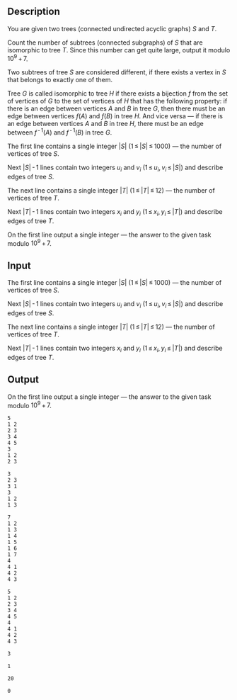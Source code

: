 ## Description

<div><p>You are given two trees (connected undirected acyclic graphs) <span class="tex-span"><i>S</i></span> and <span class="tex-span"><i>T</i></span>.</p><p>Count the number of subtrees (connected subgraphs) of <span class="tex-span"><i>S</i></span> that are isomorphic to tree <span class="tex-span"><i>T</i></span>. Since this number can get quite large, output it modulo <span class="tex-span">10<sup class="upper-index">9</sup> + 7</span>.</p><p>Two subtrees of tree <span class="tex-span"><i>S</i></span> are considered different, if there exists a vertex in <span class="tex-span"><i>S</i></span> that belongs to exactly one of them.</p><p>Tree <span class="tex-span"><i>G</i></span> is called isomorphic to tree <span class="tex-span"><i>H</i></span> if there exists a bijection <span class="tex-span"><i>f</i></span> from the set of vertices of <span class="tex-span"><i>G</i></span> to the set of vertices of <span class="tex-span"><i>H</i></span> that has the following property: if there is an edge between vertices <span class="tex-span"><i>A</i></span> and <span class="tex-span"><i>B</i></span> in tree <span class="tex-span"><i>G</i></span>, then there must be an edge between vertices <span class="tex-span"><i>f</i>(<i>A</i>)</span> and <span class="tex-span"><i>f</i>(<i>B</i>)</span> in tree <span class="tex-span"><i>H</i></span>. And vice versa&nbsp;— if there is an edge between vertices <span class="tex-span"><i>A</i></span> and <span class="tex-span"><i>B</i></span> in tree <span class="tex-span"><i>H</i></span>, there must be an edge between <span class="tex-span"><i>f</i><sup class="upper-index"> - 1</sup>(<i>A</i>)</span> and <span class="tex-span"><i>f</i><sup class="upper-index"> - 1</sup>(<i>B</i>)</span> in tree <span class="tex-span"><i>G</i></span>.</p></div><div class="input-specification"><p>The first line contains a single integer <span class="tex-span">|<i>S</i>|</span> (<span class="tex-span">1 ≤ |<i>S</i>| ≤ 1000</span>) — the number of vertices of tree <span class="tex-span"><i>S</i></span>.</p><p>Next <span class="tex-span">|<i>S</i>| - 1</span> lines contain two integers <span class="tex-span"><i>u</i><sub class="lower-index"><i>i</i></sub></span> and <span class="tex-span"><i>v</i><sub class="lower-index"><i>i</i></sub></span> (<span class="tex-span">1 ≤ <i>u</i><sub class="lower-index"><i>i</i></sub>, <i>v</i><sub class="lower-index"><i>i</i></sub> ≤ |<i>S</i>|</span>) and describe edges of tree <span class="tex-span"><i>S</i></span>.</p><p>The next line contains a single integer <span class="tex-span">|<i>T</i>|</span> (<span class="tex-span">1 ≤ |<i>T</i>| ≤ 12</span>) — the number of vertices of tree <span class="tex-span"><i>T</i></span>.</p><p>Next <span class="tex-span">|<i>T</i>| - 1</span> lines contain two integers <span class="tex-span"><i>x</i><sub class="lower-index"><i>i</i></sub></span> and <span class="tex-span"><i>y</i><sub class="lower-index"><i>i</i></sub></span> (<span class="tex-span">1 ≤ <i>x</i><sub class="lower-index"><i>i</i></sub>, <i>y</i><sub class="lower-index"><i>i</i></sub> ≤ |<i>T</i>|</span>) and describe edges of tree <span class="tex-span"><i>T</i></span>.</p></div><div class="output-specification"><p>On the first line output a single integer — the answer to the given task modulo <span class="tex-span">10<sup class="upper-index">9</sup> + 7</span>.</p></div>

## Input

<p>The first line contains a single integer <span class="tex-span">|<i>S</i>|</span> (<span class="tex-span">1 ≤ |<i>S</i>| ≤ 1000</span>) — the number of vertices of tree <span class="tex-span"><i>S</i></span>.</p><p>Next <span class="tex-span">|<i>S</i>| - 1</span> lines contain two integers <span class="tex-span"><i>u</i><sub class="lower-index"><i>i</i></sub></span> and <span class="tex-span"><i>v</i><sub class="lower-index"><i>i</i></sub></span> (<span class="tex-span">1 ≤ <i>u</i><sub class="lower-index"><i>i</i></sub>, <i>v</i><sub class="lower-index"><i>i</i></sub> ≤ |<i>S</i>|</span>) and describe edges of tree <span class="tex-span"><i>S</i></span>.</p><p>The next line contains a single integer <span class="tex-span">|<i>T</i>|</span> (<span class="tex-span">1 ≤ |<i>T</i>| ≤ 12</span>) — the number of vertices of tree <span class="tex-span"><i>T</i></span>.</p><p>Next <span class="tex-span">|<i>T</i>| - 1</span> lines contain two integers <span class="tex-span"><i>x</i><sub class="lower-index"><i>i</i></sub></span> and <span class="tex-span"><i>y</i><sub class="lower-index"><i>i</i></sub></span> (<span class="tex-span">1 ≤ <i>x</i><sub class="lower-index"><i>i</i></sub>, <i>y</i><sub class="lower-index"><i>i</i></sub> ≤ |<i>T</i>|</span>) and describe edges of tree <span class="tex-span"><i>T</i></span>.</p>

## Output

<p>On the first line output a single integer — the answer to the given task modulo <span class="tex-span">10<sup class="upper-index">9</sup> + 7</span>.</p>





```input1
5
1 2
2 3
3 4
4 5
3
1 2
2 3

```




```input2
3
2 3
3 1
3
1 2
1 3

```




```input3
7
1 2
1 3
1 4
1 5
1 6
1 7
4
4 1
4 2
4 3

```




```input4
5
1 2
2 3
3 4
4 5
4
4 1
4 2
4 3

```




```output1
3

```




```output2
1

```




```output3
20

```




```output4
0

```


